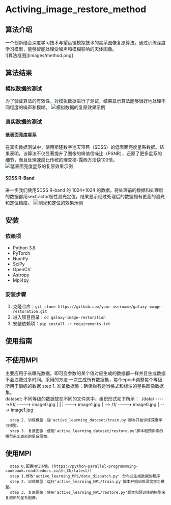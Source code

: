 # Activing_image_restore_method  

## 算法介绍
一个创新结合深度学习技术与望远镜模拟技术的星系图像复原算法。通过训练深度学习模型，能够智能处理受噪声和模糊影响的天体图像。  
![算法框图](images/method.png]


## 算法结果
### 模拟数据的测试
为了验证算法的有效性，对模拟数据进行了测试，结果显示算法能够很好地处理不同程度的噪声和模糊。
![模拟数据的复原效果示例](images/simi.png)  
### 真实数据的测试
#### 低表面亮度星系
在真实数据测试中，使用斯隆数字巡天项目（SDSS）的低表面亮度星系数据。结果表明，该算法不仅显著提升了图像的峰值信噪比（PSNR），还原了更多星系的细节，而且处理速度比传统的理查德-露西方法快100倍。
![低表面亮度星系的复原效果示例](images/low.png)  

#### SDSS R-Band 
进一步我们使用SDSS R-band 的 1024*1024 的数据，将处理前的数据和处理后的数据都用sextractor极性测光定位，结果显示经过处理后的数据拥有更高的测光和定位精度。
![测光和定位的效果示例](images/sextractor.png) 

## 安装  
  
### 依赖项  
  
* Python 3.8
* PyTorch 
* NumPy  
* SciPy  
* OpenCV  
* Astropy
* Mpi4py
  
### 安装步骤  
  
1. 克隆仓库：`git clone https://github.com/your-username/galaxy-image-restoration.git`  
2. 进入项目目录：`cd galaxy-image-restoration`  
3. 安装依赖项：`pip install -r requirements.txt`  
  
## 使用指南  
## 不使用MPI
   主要应用于长曝光数据，即可变参数的某个值对应生成的数据都一样并且生成数据不会浪费过多时间。采用的方法 一次生成所有数据集，每个epoch调整每个等级所用于训练的数据
     step 1. 准备数据集：确保你有适当格式和标注的星系图像数据集。    
        dataset: 
                不同等级的数据放在不同的文件夹中，组织形式如下所示：
                     ./data/  ----->/0/ ---->   image0.jpg
                             |         |
                             |          --->  image1.jpg
                             |
                              --> /1/   ---->   image0.jpg
                                       |
                                        --->  image1.jpg
      
      step 2. 训练模型：运'active_learning_dataset/train.py'脚本开始训练深度学习模型。  
      step 3. 复原图像：使用'active_learning_dataset/restore.py'脚本和预训练的模型来复原新的星系图像。  
## 使用MPI
      step 0.配置MPI环境。(https://python-parallel-programmning-cookbook.readthedocs.io/zh_CN/latest/)
      step 1.修改'active_learning_MPi/data_dispatch.py' 分布式生成数据的程序
      step 2. 训练模型：运行'active_learning_MPi/train.py'脚本开始训练深度学习模型。  
      step 3. 复原图像：使用'active_learning_MPi/restore.py'脚本和预训练的模型来复原新的星系图像。
    
  
